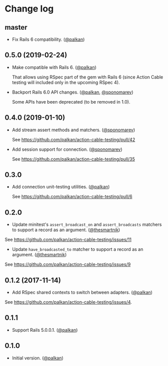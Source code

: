 # Change log

## master

- Fix Rails 6 compatibility. ([@palkan][])

## 0.5.0 (2019-02-24)

- Make compatible with Rails 6. ([@palkan][])

  That allows using RSpec part of the gem with Rails 6
  (since Action Cable testing will included only in the upcoming RSpec 4).

- Backport Rails 6.0 API changes. ([@palkan][], [@sponomarev][])

  Some APIs have been deprecated (to be removed in 1.0).

## 0.4.0 (2019-01-10)

- Add stream assert methods and matchers. ([@sponomarev][])

  See https://github.com/palkan/action-cable-testing/pull/42

- Add session support for connection. ([@sponomarev][])

  See https://github.com/palkan/action-cable-testing/pull/35

## 0.3.0

- Add connection unit-testing utilities. ([@palkan][])

  See https://github.com/palkan/action-cable-testing/pull/6

## 0.2.0

- Update minitest's `assert_broadcast_on` and `assert_broadcasts` matchers to support a record as an argument. ([@thesmartnik][])

See https://github.com/palkan/action-cable-testing/issues/11

- Update `have_broadcasted_to` matcher to support a record as an argument. ([@thesmartnik][])

See https://github.com/palkan/action-cable-testing/issues/9

## 0.1.2 (2017-11-14)

- Add RSpec shared contexts to switch between adapters. ([@palkan][])

See https://github.com/palkan/action-cable-testing/issues/4.

## 0.1.1

- Support Rails 5.0.0.1. ([@palkan][])

## 0.1.0

- Initial version. ([@palkan][])

[@palkan]: https://github.com/palkan
[@thesmartnik]: https://github.com/thesmartnik
[@sponomarev]: https://github.com/sponomarev
